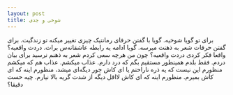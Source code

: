 ```yaml
---
layout: post
title: شوخی و جدی
---
```


برای تو گویا شوخیه. گویا با گفتن حرفای رمانتیک چیزی تغییر میکنه تو زندگیت. برای گفتن حرفات شعر به ذهنت میرسه. گویا ادامه یه رابطه عاشقانه‌س برات. دردت واقعیه؟ واقعا فکر کردی دردت واقعیه؟ چون من هرچه سعی کردم شعر به ذهنم نرسید برای بیان دردم. فقط بلدم همینطور مستقیم بگم که درد دارم. عذاب میکشم. عذاب هم که میکشم منظورم این نیست که یه ذره ناراحتم یا ای کاش جور دیگه‌ای میشد، منظورم اینه که ای کاش بمیرم. منظورم اینه که ای کاش لااقل دیگه از شدت گریه بالا نیارم. چیه حست دقیقا؟
